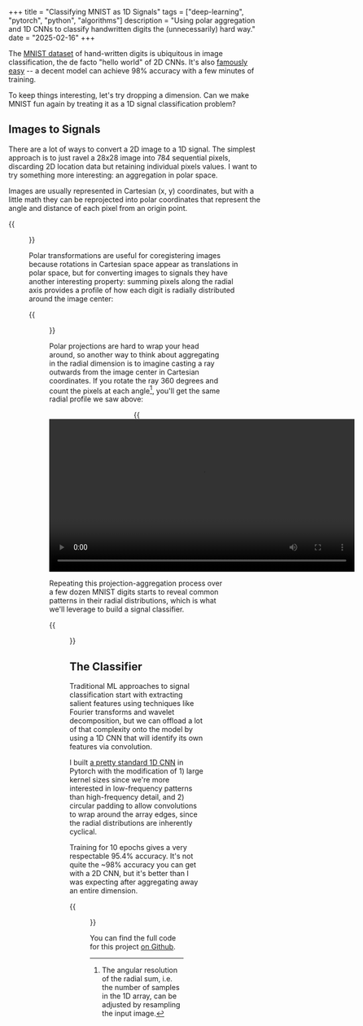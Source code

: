 +++
title = "Classifying MNIST as 1D Signals"
tags = ["deep-learning", "pytorch", "python", "algorithms"]
description = "Using polar aggregation and 1D CNNs to classify handwritten digits the (unnecessarily) hard way."
date = "2025-02-16"
+++

The [MNIST dataset](https://en.wikipedia.org/wiki/MNIST_database) of hand-written digits is ubiquitous in image classification, the de facto "hello world" of 2D CNNs. It's also [famously easy](https://www.ttested.com/ditch-mnist/) -- a decent model can achieve 98% accuracy with a few minutes of training.

To keep things interesting, let's try dropping a dimension. Can we make MNIST fun again by treating it as a 1D signal classification problem?

## Images to Signals

There are a lot of ways to convert a 2D image to a 1D signal. The simplest approach is to just ravel a 28x28 image into 784 sequential pixels, discarding 2D location data but retaining individual pixels values. I want to try something more interesting: an aggregation in polar space.

Images are usually represented in Cartesian (x, y) coordinates, but with a little math they can be reprojected into polar coordinates that represent the angle and distance of each pixel from an origin point.

{{<figure src="cognex_polar.jpg" caption="Cartesian to polar coordinate conversion, via [Cognex](https://support.cognex.com/docs/cvl_900/web/EN/cvl_vision_tools/Content/Topics/VisionTools/Polar_Coordinate_Transfo_1.htm?TocPath=Image%20Transformation%20Tools|Polar%20Coordinate%20Transformation%20Tool|_____1).">}}

Polar transformations are useful for coregistering images because rotations in Cartesian space appear as translations in polar space, but for converting images to signals they have another interesting property: summing pixels along the radial axis provides a profile of how each digit is radially distributed around the image center:

{{<figure src="polar_2.png" caption="An MNIST digit in Cartesian and polar coordinates, and its radial distribution around the image center." width="500">}}

Polar projections are hard to wrap your head around, so another way to think about aggregating in the radial dimension is to imagine casting a ray outwards from the image center in Cartesian coordinates. If you rotate the ray 360 degrees and count the pixels at each angle[^resolution], you'll get the same radial profile we saw above:

<center>
{{<video src="radial_sum_anim" loop="true" autoplay="true" width="600">}}
</center>

Repeating this projection-aggregation process over a few dozen MNIST digits starts to reveal common patterns in their radial distributions, which is what we'll leverage to build a signal classifier.

{{<figure src="digit_signals.png" caption="Mean radial sum signals for a sample of each MNIST digit.">}}

## The Classifier

Traditional ML approaches to signal classification start with extracting salient features using techniques like Fourier transforms and wavelet decomposition, but we can offload a lot of that complexity onto the model by using a 1D CNN that will identify its own features via convolution.

I built [a pretty standard 1D CNN](https://github.com/aazuspan/mnist-polar/blob/main/src/polar_mnist/model.py) in Pytorch with the modification of 1) large kernel sizes since we're more interested in low-frequency patterns than high-frequency detail, and 2) circular padding to allow convolutions to wrap around the array edges, since the radial distributions are inherently cyclical.

Training for 10 epochs gives a very respectable 95.4% accuracy. It's not quite the ~98% accuracy you can get with a 2D CNN, but it's better than I was expecting after aggregating away an entire dimension.

{{<figure src="confmatrix.png" caption="Confusion matrix of predicted and observed digits from the 1D CNN.">}}

You can find the full code for this project [on Github](https://github.com/aazuspan/mnist-polar).

[^resolution]: The angular resolution of the radial sum, i.e. the number of samples in the 1D array, can be adjusted by resampling the input image.
